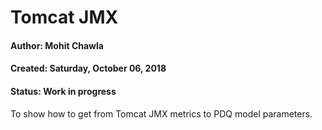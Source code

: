 # Tomcat JMX


#### Author:   Mohit Chawla 
#### Created:  Saturday, October 06, 2018 
#### Status:   Work in progress 


To show how to get from Tomcat JMX metrics to PDQ model parameters.

